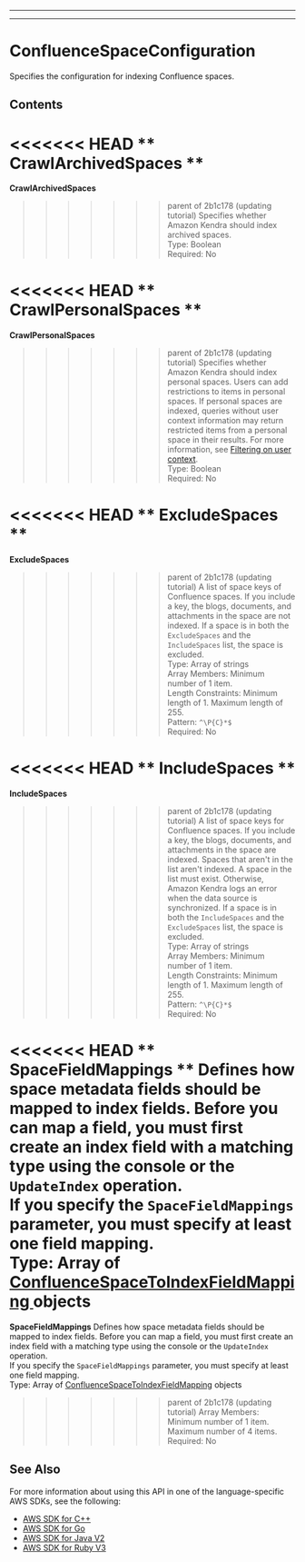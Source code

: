 --------

--------

# ConfluenceSpaceConfiguration<a name="API_ConfluenceSpaceConfiguration"></a>

Specifies the configuration for indexing Confluence spaces\.

## Contents<a name="API_ConfluenceSpaceConfiguration_Contents"></a>

<<<<<<< HEAD
 ** CrawlArchivedSpaces **   <a name="Kendra-Type-ConfluenceSpaceConfiguration-CrawlArchivedSpaces"></a>
=======
 **CrawlArchivedSpaces**   <a name="Kendra-Type-ConfluenceSpaceConfiguration-CrawlArchivedSpaces"></a>
>>>>>>> parent of 2b1c178 (updating tutorial)
Specifies whether Amazon Kendra should index archived spaces\.  
Type: Boolean  
Required: No

<<<<<<< HEAD
 ** CrawlPersonalSpaces **   <a name="Kendra-Type-ConfluenceSpaceConfiguration-CrawlPersonalSpaces"></a>
=======
 **CrawlPersonalSpaces**   <a name="Kendra-Type-ConfluenceSpaceConfiguration-CrawlPersonalSpaces"></a>
>>>>>>> parent of 2b1c178 (updating tutorial)
Specifies whether Amazon Kendra should index personal spaces\. Users can add restrictions to items in personal spaces\. If personal spaces are indexed, queries without user context information may return restricted items from a personal space in their results\. For more information, see [Filtering on user context](https://docs.aws.amazon.com/kendra/latest/dg/user-context-filter.html)\.  
Type: Boolean  
Required: No

<<<<<<< HEAD
 ** ExcludeSpaces **   <a name="Kendra-Type-ConfluenceSpaceConfiguration-ExcludeSpaces"></a>
=======
 **ExcludeSpaces**   <a name="Kendra-Type-ConfluenceSpaceConfiguration-ExcludeSpaces"></a>
>>>>>>> parent of 2b1c178 (updating tutorial)
A list of space keys of Confluence spaces\. If you include a key, the blogs, documents, and attachments in the space are not indexed\. If a space is in both the `ExcludeSpaces` and the `IncludeSpaces` list, the space is excluded\.  
Type: Array of strings  
Array Members: Minimum number of 1 item\.  
Length Constraints: Minimum length of 1\. Maximum length of 255\.  
Pattern: `^\P{C}*$`   
Required: No

<<<<<<< HEAD
 ** IncludeSpaces **   <a name="Kendra-Type-ConfluenceSpaceConfiguration-IncludeSpaces"></a>
=======
 **IncludeSpaces**   <a name="Kendra-Type-ConfluenceSpaceConfiguration-IncludeSpaces"></a>
>>>>>>> parent of 2b1c178 (updating tutorial)
A list of space keys for Confluence spaces\. If you include a key, the blogs, documents, and attachments in the space are indexed\. Spaces that aren't in the list aren't indexed\. A space in the list must exist\. Otherwise, Amazon Kendra logs an error when the data source is synchronized\. If a space is in both the `IncludeSpaces` and the `ExcludeSpaces` list, the space is excluded\.  
Type: Array of strings  
Array Members: Minimum number of 1 item\.  
Length Constraints: Minimum length of 1\. Maximum length of 255\.  
Pattern: `^\P{C}*$`   
Required: No

<<<<<<< HEAD
 ** SpaceFieldMappings **   <a name="Kendra-Type-ConfluenceSpaceConfiguration-SpaceFieldMappings"></a>
Defines how space metadata fields should be mapped to index fields\. Before you can map a field, you must first create an index field with a matching type using the console or the `UpdateIndex` operation\.  
If you specify the `SpaceFieldMappings` parameter, you must specify at least one field mapping\.  
Type: Array of [ ConfluenceSpaceToIndexFieldMapping ](API_ConfluenceSpaceToIndexFieldMapping.md) objects  
=======
 **SpaceFieldMappings**   <a name="Kendra-Type-ConfluenceSpaceConfiguration-SpaceFieldMappings"></a>
Defines how space metadata fields should be mapped to index fields\. Before you can map a field, you must first create an index field with a matching type using the console or the `UpdateIndex` operation\.  
If you specify the `SpaceFieldMappings` parameter, you must specify at least one field mapping\.  
Type: Array of [ConfluenceSpaceToIndexFieldMapping](API_ConfluenceSpaceToIndexFieldMapping.md) objects  
>>>>>>> parent of 2b1c178 (updating tutorial)
Array Members: Minimum number of 1 item\. Maximum number of 4 items\.  
Required: No

## See Also<a name="API_ConfluenceSpaceConfiguration_SeeAlso"></a>

For more information about using this API in one of the language\-specific AWS SDKs, see the following:
+  [ AWS SDK for C\+\+](https://docs.aws.amazon.com/goto/SdkForCpp/kendra-2019-02-03/ConfluenceSpaceConfiguration) 
+  [ AWS SDK for Go](https://docs.aws.amazon.com/goto/SdkForGoV1/kendra-2019-02-03/ConfluenceSpaceConfiguration) 
+  [ AWS SDK for Java V2](https://docs.aws.amazon.com/goto/SdkForJavaV2/kendra-2019-02-03/ConfluenceSpaceConfiguration) 
+  [ AWS SDK for Ruby V3](https://docs.aws.amazon.com/goto/SdkForRubyV3/kendra-2019-02-03/ConfluenceSpaceConfiguration) 